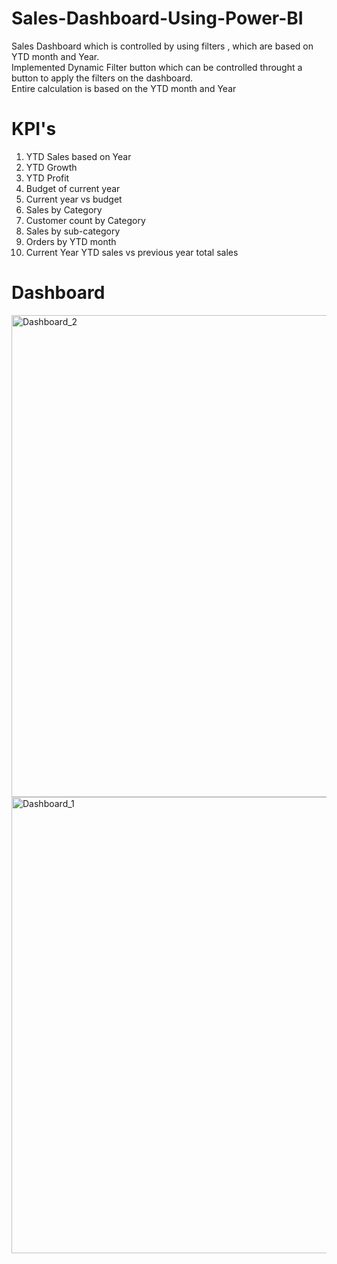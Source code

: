 # Sales-Dashboard-Using-Power-BI
Sales Dashboard which is controlled by using filters , which are based on YTD month and Year.<br>
Implemented Dynamic Filter button which can be controlled throught a button to apply the filters on the dashboard.<br>
Entire calculation is based on the YTD month and Year
# KPI's
1. YTD Sales based on Year
2. YTD Growth 
3. YTD Profit
4. Budget of current year
5. Current year vs budget
6. Sales by Category
7. Customer count by Category
8. Sales by sub-category
9. Orders by YTD month
10. Current Year YTD sales vs previous year total sales

# Dashboard 
<img width="1372" height="771" alt="Dashboard_2" src="https://github.com/user-attachments/assets/a522ed5a-ad48-4d8b-b443-d2e53984b5b6" />
<br>
<img width="1307" height="730" alt="Dashboard_1" src="https://github.com/user-attachments/assets/9f1e333a-3264-45a8-b3b3-a0e8fcf760f7" />
